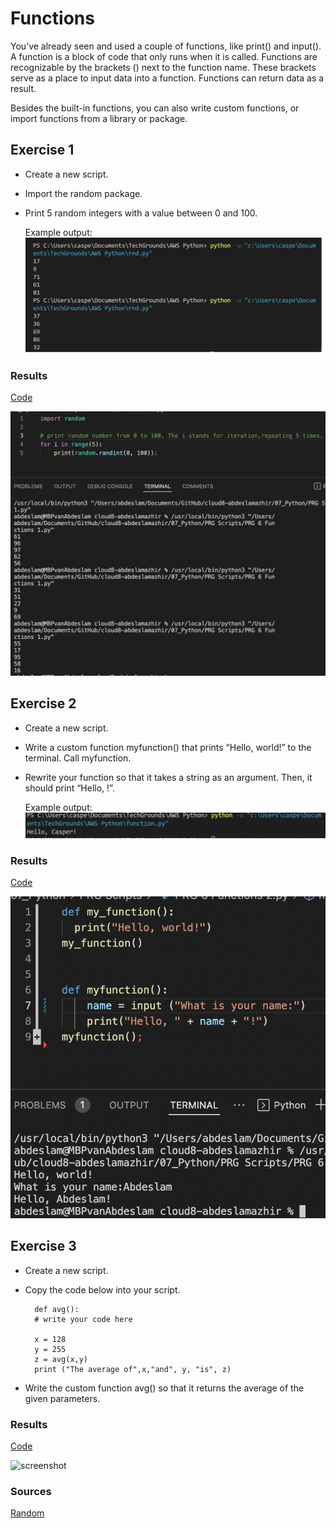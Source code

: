 # Functions

You’ve already seen and used a couple of functions, like print() and input(). A function is a block of code that only runs when it is called. Functions are recognizable by the brackets () next to the function name. These brackets serve as a place to input data into a function.
Functions can return data as a result.

Besides the built-in functions, you can also write custom functions, or import functions from a library or package.




## Exercise 1

- Create a new script.
- Import the random package.
- Print 5 random integers with a value between 0 and 100.

    Example output:
![screenshot](../00_includes/python/6x.png)



### Results

[Code](https://github.com/TechGrounds-Cloud8/cloud8-abdeslamazhir/blob/main/07_Python/PRG%20Scripts/PRG%206%20Functions%201.py)

![screenshot](../00_includes/python/61.png)



## Exercise 2

- Create a new script.
- Write a custom function myfunction() that prints “Hello, world!” to the terminal. Call myfunction.
- Rewrite your function so that it takes a string as an argument. Then, it should print “Hello, <string>!”.

    Example output:
![screenshot](../00_includes/python/6xx.png)



### Results

[Code](https://github.com/TechGrounds-Cloud8/cloud8-abdeslamazhir/blob/main/07_Python/PRG%20Scripts/PRG%206%20Functions%202.py)

![screenshot](../00_includes/python/62.png)


## Exercise 3

- Create a new script.
- Copy the code below into your script.

        def avg():
        # write your code here
 
        x = 128
        y = 255
        z = avg(x,y)
        print ("The average of",x,"and", y, "is", z)
- Write the custom function avg() so that it returns the average of the given parameters.






### Results

[Code]()

![screenshot](..)


### Sources

[Random](https://www.codegrepper.com/code-examples/python/how+to+use+random+in+python)

